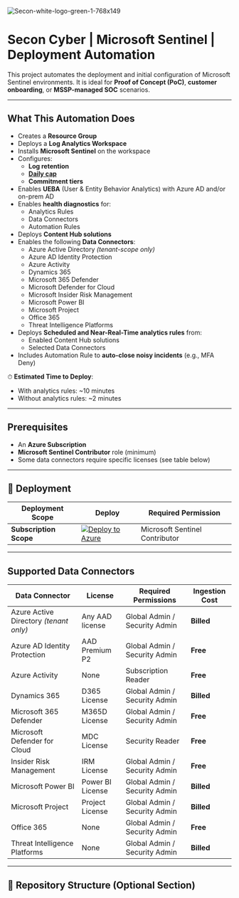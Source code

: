 
![Secon-white-logo-green-1-768x149](https://github.com/user-attachments/assets/a66347b8-c453-4cac-b7f3-fe71a9c5d839)

# Secon Cyber | Microsoft Sentinel | Deployment Automation

This project automates the deployment and initial configuration of Microsoft Sentinel environments. It is ideal for **Proof of Concept (PoC)**, **customer onboarding**, or **MSSP-managed SOC** scenarios.

---

## What This Automation Does

- Creates a **Resource Group**
- Deploys a **Log Analytics Workspace**
- Installs **Microsoft Sentinel** on the workspace
- Configures:
  - **Log retention**
  - [**Daily cap**](https://learn.microsoft.com/en-us/azure/azure-monitor/logs/daily-cap)
  - **Commitment tiers**
- Enables **UEBA** (User & Entity Behavior Analytics) with Azure AD and/or on-prem AD
- Enables **health diagnostics** for:
  - Analytics Rules
  - Data Connectors
  - Automation Rules
- Deploys **Content Hub solutions**
- Enables the following **Data Connectors**:
  - Azure Active Directory *(tenant-scope only)*
  - Azure AD Identity Protection
  - Azure Activity
  - Dynamics 365
  - Microsoft 365 Defender
  - Microsoft Defender for Cloud
  - Microsoft Insider Risk Management
  - Microsoft Power BI
  - Microsoft Project
  - Office 365
  - Threat Intelligence Platforms
- Deploys **Scheduled and Near-Real-Time analytics rules** from:
  - Enabled Content Hub solutions
  - Selected Data Connectors
- Includes Automation Rule to **auto-close noisy incidents** (e.g., MFA Deny)

⏱ **Estimated Time to Deploy**:
- With analytics rules: ~10 minutes  
- Without analytics rules: ~2 minutes

---

## Prerequisites

- An **Azure Subscription**
- **Microsoft Sentinel Contributor** role (minimum)
- Some data connectors require specific licenses (see table below)

---

## 🔧 Deployment

| Deployment Scope       | Deploy | Required Permission |
|------------------------|--------|---------------------|
| **Subscription Scope** | [![Deploy to Azure](https://aka.ms/deploytoazurebutton)](https://portal.azure.com/#create/Microsoft.Template/uri/https%3A%2F%2Fraw.githubusercontent.com%2FJudeMagayon%2FAzure-Sentinel%2F3e2ad3ef962b54caed5ad8cdc6c677819076ed93%2FAzure%2520Sentinel%2520V2%2Fazuredeploy.json/createUIDefinitionUri/https%3A%2F%2Fraw.githubusercontent.com%2FJudeMagayon%2FAzure-Sentinel%2F3e2ad3ef962b54caed5ad8cdc6c677819076ed93%2FAzure%2520Sentinel%2520V2%2FcreateUiDefinition.json) | Microsoft Sentinel Contributor |

---

## Supported Data Connectors

| Data Connector                             | License            | Required Permissions            | Ingestion Cost |
|--------------------------------------------|--------------------|----------------------------------|----------------|
| Azure Active Directory *(tenant only)*     | Any AAD license    | Global Admin / Security Admin   | **Billed**     |
| Azure AD Identity Protection               | AAD Premium P2     | Global Admin / Security Admin   | **Free**       |
| Azure Activity                             | None               | Subscription Reader             | **Free**       |
| Dynamics 365                               | D365 License       | Global Admin / Security Admin   | **Billed**     |
| Microsoft 365 Defender                     | M365D License      | Global Admin / Security Admin   | **Free**       |
| Microsoft Defender for Cloud               | MDC License        | Security Reader                 | **Free**       |
| Insider Risk Management                    | IRM License        | Global Admin / Security Admin   | **Free**       |
| Microsoft Power BI                         | Power BI License   | Global Admin / Security Admin   | **Billed**     |
| Microsoft Project                          | Project License    | Global Admin / Security Admin   | **Billed**     |
| Office 365                                 | None               | Global Admin / Security Admin   | **Free**       |
| Threat Intelligence Platforms              | None               | Global Admin / Security Admin   | **Billed**     |

---

## 📁 Repository Structure (Optional Section)


